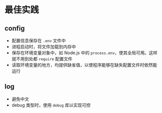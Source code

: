 # 最佳实践

## config

* 配置信息保存在 `.env` 文件中
* 进程启动时，将文件加载到内存中
* 保存在环境变量对象中，如 Node.js 中的 `process.env`，使其全局可用。这样就不用到处都 `require` 配置文件
* 读取环境变量的地方，均提供缺省值，以使程序能够在缺失配置文件时依然能运行

## log

* 避免中文
* debug 类型时，使用 `debug` 库以实现可控
